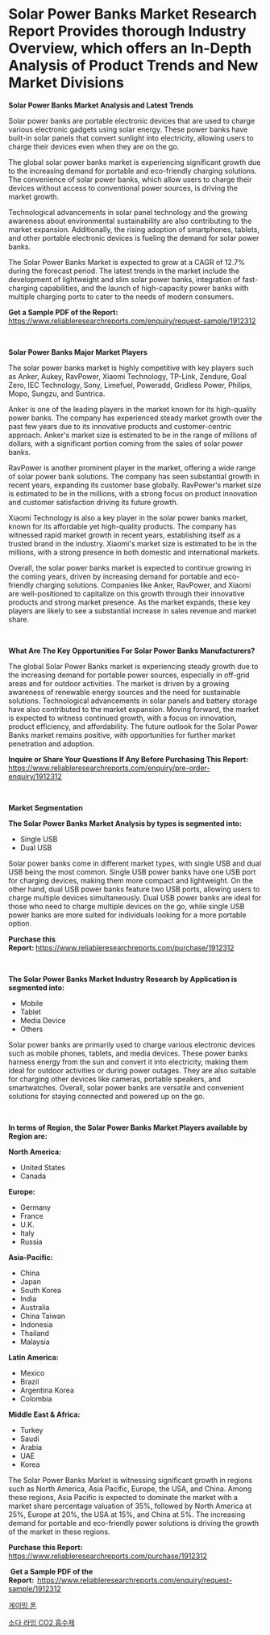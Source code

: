 <p><h1>Solar Power Banks Market Research Report Provides thorough Industry Overview, which offers an In-Depth Analysis of Product Trends and New Market Divisions</h1></p><p><strong>Solar Power Banks Market Analysis and Latest Trends</strong></p>
<p><p>Solar power banks are portable electronic devices that are used to charge various electronic gadgets using solar energy. These power banks have built-in solar panels that convert sunlight into electricity, allowing users to charge their devices even when they are on the go.</p><p>The global solar power banks market is experiencing significant growth due to the increasing demand for portable and eco-friendly charging solutions. The convenience of solar power banks, which allow users to charge their devices without access to conventional power sources, is driving the market growth.</p><p>Technological advancements in solar panel technology and the growing awareness about environmental sustainability are also contributing to the market expansion. Additionally, the rising adoption of smartphones, tablets, and other portable electronic devices is fueling the demand for solar power banks.</p><p>The Solar Power Banks Market is expected to grow at a CAGR of 12.7% during the forecast period. The latest trends in the market include the development of lightweight and slim solar power banks, integration of fast-charging capabilities, and the launch of high-capacity power banks with multiple charging ports to cater to the needs of modern consumers.</p></p>
<p><strong>Get a Sample PDF of the Report:&nbsp;</strong> <a href="https://www.reliableresearchreports.com/enquiry/request-sample/1912312">https://www.reliableresearchreports.com/enquiry/request-sample/1912312</a></p>
<p>&nbsp;</p>
<p><strong>Solar Power Banks Major Market Players</strong></p>
<p><p>The solar power banks market is highly competitive with key players such as Anker, Aukey, RavPower, Xiaomi Technology, TP-Link, Zendure, Goal Zero, IEC Technology, Sony, Limefuel, Poweradd, Gridless Power, Philips, Mopo, Sungzu, and Suntrica. </p><p>Anker is one of the leading players in the market known for its high-quality power banks. The company has experienced steady market growth over the past few years due to its innovative products and customer-centric approach. Anker's market size is estimated to be in the range of millions of dollars, with a significant portion coming from the sales of solar power banks.</p><p>RavPower is another prominent player in the market, offering a wide range of solar power bank solutions. The company has seen substantial growth in recent years, expanding its customer base globally. RavPower's market size is estimated to be in the millions, with a strong focus on product innovation and customer satisfaction driving its future growth.</p><p>Xiaomi Technology is also a key player in the solar power banks market, known for its affordable yet high-quality products. The company has witnessed rapid market growth in recent years, establishing itself as a trusted brand in the industry. Xiaomi's market size is estimated to be in the millions, with a strong presence in both domestic and international markets.</p><p>Overall, the solar power banks market is expected to continue growing in the coming years, driven by increasing demand for portable and eco-friendly charging solutions. Companies like Anker, RavPower, and Xiaomi are well-positioned to capitalize on this growth through their innovative products and strong market presence. As the market expands, these key players are likely to see a substantial increase in sales revenue and market share.</p></p>
<p>&nbsp;</p>
<p><strong>What Are The Key Opportunities For Solar Power Banks Manufacturers?</strong></p>
<p><p>The global Solar Power Banks market is experiencing steady growth due to the increasing demand for portable power sources, especially in off-grid areas and for outdoor activities. The market is driven by a growing awareness of renewable energy sources and the need for sustainable solutions. Technological advancements in solar panels and battery storage have also contributed to the market expansion. Moving forward, the market is expected to witness continued growth, with a focus on innovation, product efficiency, and affordability. The future outlook for the Solar Power Banks market remains positive, with opportunities for further market penetration and adoption.</p></p>
<p><strong>Inquire or Share Your Questions If Any Before Purchasing This Report:</strong> <a href="https://www.reliableresearchreports.com/enquiry/pre-order-enquiry/1912312">https://www.reliableresearchreports.com/enquiry/pre-order-enquiry/1912312</a></p>
<p>&nbsp;</p>
<p><strong>Market Segmentation</strong></p>
<p><strong>The Solar Power Banks Market Analysis by types is segmented into:</strong></p>
<p><ul><li>Single USB</li><li>Dual USB</li></ul></p>
<p><p>Solar power banks come in different market types, with single USB and dual USB being the most common. Single USB power banks have one USB port for charging devices, making them more compact and lightweight. On the other hand, dual USB power banks feature two USB ports, allowing users to charge multiple devices simultaneously. Dual USB power banks are ideal for those who need to charge multiple devices on the go, while single USB power banks are more suited for individuals looking for a more portable option.</p></p>
<p><strong>Purchase this Report:&nbsp;</strong><a href="https://www.reliableresearchreports.com/purchase/1912312">https://www.reliableresearchreports.com/purchase/1912312</a></p>
<p>&nbsp;</p>
<p><strong>The Solar Power Banks Market Industry Research by Application is segmented into:</strong></p>
<p><ul><li>Mobile</li><li>Tablet</li><li>Media Device</li><li>Others</li></ul></p>
<p><p>Solar power banks are primarily used to charge various electronic devices such as mobile phones, tablets, and media devices. These power banks harness energy from the sun and convert it into electricity, making them ideal for outdoor activities or during power outages. They are also suitable for charging other devices like cameras, portable speakers, and smartwatches. Overall, solar power banks are versatile and convenient solutions for staying connected and powered up on the go.</p></p>
<p>&nbsp;</p>
<p><strong>In terms of Region, the Solar Power Banks Market Players available by Region are:</strong></p>
<p>
    <p> <strong> North America: </strong>
        <ul>
            <li>United States</li>
            <li>Canada</li>
        </ul>
        </p> 
    <p> <strong> Europe: </strong>
        <ul>
            <li>Germany</li>
            <li>France</li>
            <li>U.K.</li>
            <li>Italy</li>
            <li>Russia</li>
        </ul>
        </p> 
    <p> <strong> Asia-Pacific: </strong>
        <ul>
            <li>China</li>
            <li>Japan</li>
            <li>South Korea</li>
            <li>India</li>
            <li>Australia</li>
            <li>China Taiwan</li>
            <li>Indonesia</li>
            <li>Thailand</li>
            <li>Malaysia</li>
        </ul>
        </p> 
    <p> <strong> Latin America: </strong>
        <ul>
            <li>Mexico</li>
            <li>Brazil</li>
            <li>Argentina Korea</li>
            <li>Colombia</li>
        </ul>
        </p> 
    <p> <strong> Middle East & Africa: </strong>
        <ul>
            <li>Turkey</li>
            <li>Saudi</li>
            <li>Arabia</li>
            <li>UAE</li>
            <li>Korea</li>
        </ul>
    </p>
    </p>
<p><p>The Solar Power Banks Market is witnessing significant growth in regions such as North America, Asia Pacific, Europe, the USA, and China. Among these regions, Asia Pacific is expected to dominate the market with a market share percentage valuation of 35%, followed by North America at 25%, Europe at 20%, the USA at 15%, and China at 5%. The increasing demand for portable and eco-friendly power solutions is driving the growth of the market in these regions.</p></p>
<p><strong>Purchase this Report: </strong><a href="https://www.reliableresearchreports.com/purchase/1912312">https://www.reliableresearchreports.com/purchase/1912312</a></p>
<p>&nbsp;<strong>Get a Sample PDF of the Report:&nbsp;&nbsp;</strong><a href="https://www.reliableresearchreports.com/enquiry/request-sample/1912312">https://www.reliableresearchreports.com/enquiry/request-sample/1912312</a></p>
<p><strong></strong></p>
<p><p><a href="https://github.com/CliftonFisher9067/Market-Research-Report-List-1/blob/main/147068515379.md">게이밍 폰</a></p><p><a href="https://github.com/fernandotryO5lson96765/Market-Research-Report-List-1/blob/main/762308715380.md">소다 라임 CO2 흡수제</a></p></p>